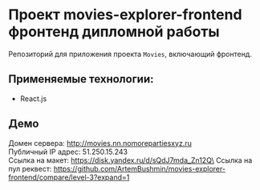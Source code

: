 # Проект movies-explorer-frontend фронтенд дипломной работы
Репозиторий для приложения проекта `Movies`, включающий фронтенд.

## Применяемые технологии:
* React.js

## Демо

Домен сервера: http://movies.nn.nomorepartiesxyz.ru \
Публичный IP адрес: 51.250.15.243\
Ссылка на макет: https://disk.yandex.ru/d/sQdJ7mda_Zn12Q\
Cсылка на пул реквест: https://github.com/ArtemBushmin/movies-explorer-frontend/compare/level-3?expand=1
